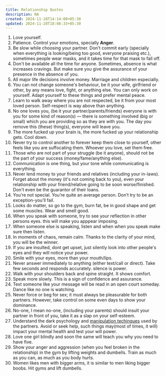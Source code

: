 ```yaml
---
title: Relationship Quotes
description: NA
created: 2024-11-28T14:14:00+05:30
updated: 2024-11-28T18:08:33+05:30
---
```


1. Love yourself.
2. Patience. Control your emotions, specially **Anger**.
3. Be slow while choosing your partner. Don't commit early (specially when everything is looking/being too good, everyone praising etc.), sometimes people wear masks, and it takes time for that mask to fall off. 
4. Don't be available all the time for anyone. Sometimes, absence is what increases cravings. But make sure you give the assurance of your presence in the absence of you.
5. All major life decisions involve money. Marriage and children especially.
6. You can not change someone's behaviour, be it your wife, girlfriend or other, by any means love, fight, or anything else. You can only work on yourself. Adapt yourself to these things and prefer mental peace.
7. Learn to walk away where you are not respected, be it from your most loved person. Self-respect is way above than anything.
8. No one loves you, (be it your partner/parents/friends) everyone is with you for some kind of reason(s) — there is something involved (big or small) which you are providing so as they are with you. The day you remove this (these) thing(s), everyone will leave you.
9. The more fucked up your brain is, the more fucked up your relationship gets. Cool down.
10. Never try to control another to forever keep them close to yourself, other feels like you are suffocating them. Whoever you love, set them free.
11. Those who are not part of your struggle (be it anyone), should not be the part of your success (money/fame/anything else).
12. Communication is one thing, but your tone while communicating is everything.
13. Never lend money to your friends and relatives (including your in-laws). Forget about the money (it's not coming back to you), even your relationship with your friend/relative going to be soon worse/finished. Don't even be the guarantor of their loans.
14. You’re not special. You’re quite an average person. Don’t try to be an exception-you’ll fail.
15. Looks do matter, so go to the gym, burn fat, be in good shape and get some muscles. Wear and smell good.
16. When you speak with someone, try to see your reflection in other persons eyes. this will make you apppear imposing.
17. When someone else is speaking, listen and when when you speak make sure then listen.
18. In moments of chaos, remain calm. Thanks to the clarity of your mind, you will be the winner.
19. If you are insulted, dont get upset, just silently look into other people's eyes and they will notice your power.
20. Smile with your eyes, more than your mouth/lips.
21. Never answer immediately to anything (either text/call or direct). Take few seconds and responds accurately. silence is power.
22. Walk with your shoulders back and spine straight. It shows comfort.
23. Speak more slowly. This is a sign of confidence and assurance.
24. Text someone like your message will be read in an open court someday. Dance like no one is watching.
25. Never force or beg for sex; it must always be pleasurable for both partners. However, take control on some even days to show your dominance.
26. No-one, I mean no-one, (including your parents) should insult your partner in front of you, take it as a slap on your self-esteem.
27. Understand the dark psychology and [manipulation techinques](https://www.verywellmind.com/manipulation-in-marriage-2302245) used by the partners. Avoid or seek help, such things may(most of times, it will) impact your mental health and test your will power.
28. Love one girl blindly and soon the same will teach you why you need to have five.
29. Show your anger and aggression (when you feel broken in the relationship) in the gym by lifting weights and dumbells. Train as much as you can, as much as you body hurts.
30. Women likes men with bigger arms, it is similar to men liking bigger boobs. Hit gyms and lift dumbells.
